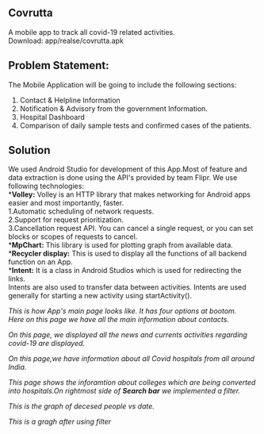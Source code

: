 ## Covrutta
A mobile app to track all covid-19 related activities.<br>
Download: app/realse/covrutta.apk
## Problem Statement:<br> 

The Mobile Application will be going to include the following sections:
1) Contact & Helpline Information
2) Notification & Advisory from the government Information.
3) Hospital Dashboard
4) Comparison of daily sample tests and confirmed cases of the patients. 

## Solution  <br>
We used Android Studio for development of this App.Most of feature and data extraction is done using the API's provided by team Flipr.
We use following technologies:<br>
***Volley:** Volley is an HTTP library that makes networking for Android apps easier and most importantly, faster.<br>1.Automatic scheduling of network requests.<br>2.Support for request prioritization.<br>3.Cancellation request API. You can cancel a single request, or you can set blocks or scopes of requests to cancel.<br>
***MpChart:** This library is used for plotting graph from available data.<br>
***Recycler display:** This is used to display all the functions of all backend function on an App.<br>
***Intent:** It is a class in Android Studios which is used for redirecting the links.<br>
Intents are also used to transfer data between activities. Intents are used generally for starting a new activity using startActivity().<br>

*This is how App's main page looks like. It has four options at bootom.<br>Here on this page we have all the main information about contacts.* 

*On this page, we displayed all the news and currents activities regarding covid-19 are displayed.*

*On this page,we have information about all Covid hospitals from all around India.*

*This page shows the inforamtion about colleges which are being converted into hospitals.On rightmost side of **Search bar** we implemented a filter.*

*This is the graph of decesed people vs date.*

*This is a gragh after using filter*
